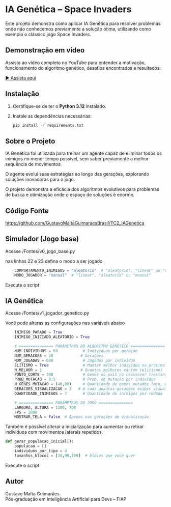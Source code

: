 # IA Genética – Space Invaders

Este projeto demonstra como aplicar IA Genética para resolver problemas onde não conhecemos previamente a solução ótima, utilizando como exemplo o clássico jogo Space Invaders.

## Demonstração em vídeo

Assista ao vídeo completo no YouTube para entender a motivação, funcionamento do algoritmo genético, desafios encontrados e resultados:

[▶️ Assista aqui](https://www.youtube.com/watch?v=vaJUpNgk-10)

## Instalação

1. Certifique-se de ter o **Python 3.12** instalado.
2. Instale as dependências necessárias:

   ```bash
   pip install -r requirements.txt


## Sobre o Projeto

IA Genética foi utilizada para treinar um agente capaz de eliminar todos os inimigos no menor tempo possível, sem saber previamente a melhor sequência de movimentos.

O agente evolui suas estratégias ao longo das gerações, explorando soluções inovadoras para o jogo.

O projeto demonstra a eficácia dos algoritmos evolutivos para problemas de busca e otimização onde o espaço de soluções é enorme.

## Código Fonte

https://github.com/GustavoMaltaGuimaraesBrasil/TC2_IAGenetica

## Simulador (Jogo base)

Acesse /Fontes/v0_jogo_base.py

nas linhas 22 e 23 defina o modo a ser jogado
```python
    COMPORTAMENTO_INIMIGOS = "aleatorio"  # "aleatorio", "linear" ou "desviando"
    MODO_JOGADOR = "manual"  # "linear", "aleatorio" ou "manual"
```

Execute o script


## IA Genética

Acesse /Fontes/v1_jogador_genetico.py

Você pode alteras as configurações nas variáveis abaixo
```python
    INIMIGO_PARADO = True
    INIMIGO_INICIADO_ALEATORIO = True  

    # =============== PARÂMETROS DO ALGORITMO GENÉTICO ===============
    NUM_INDIVIDUOS = 60           # Indivíduos por geração
    NUM_GERACOES = 30            # Gerações
    NUM_JOGADAS = 600             # Jogadas por indivíduo
    ELITISMO = True               # Manter melhor indivíduo na próxima geração
    N_MELHOR = 1                 # Quantos melhores mantém (elitismo)
    PONTO_CORTE = 300             # Genes do pai1 no crossover (restante do pai2)
    PROB_MUTACAO = 0.5            # Prob. de mutação por indivíduo
    N_GENES_MUTACAO = (40,80)     # Quantidade de genes mutados (min, max)
    GERACOES_VISUALIZACAO = 3   # A cada quantas gerações exibir visualmente o melhor
    QUANTIDADE_INIMIGOS = 7       # Quantidade de inimigos por rodada

    # =============== PARÂMETROS DO JOGO ===============
    LARGURA, ALTURA = 1100, 700
    FPS = 2000
    MOSTRAR_TELA = False  # Apenas nas gerações de visualização
```

Também é possível alterar a inicialização para aumentar ou retirar individuos com movimentos laterais repetidos.
```python
def gerar_populacao_inicial():
    populacao = []
    individuos_por_tipo = 4
    tamanhos_blocos = [30,90,150]  # blocos que você quer
```

Execute o script


## Autor

Gustavo Malta Guimarães  
Pós-graduação em Inteligência Artificial para Devs – FIAP
